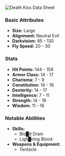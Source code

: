 ![](https://5etools-mirror-1.github.io/img/MPMM/Death%20Kiss.png "Death Kiss Data Sheet")
### Basic Attributes
- **Size:** Large
- **Alignment:** Neutral Evil
- **Darkvision:** 85 - 130
- **Fly Speed:** 20 - 30
### Stats
- **Hit Points:** 144 - 159
- **Armor Class:** 14 - 17
- **Charisma:** 7 - 9
- **Constitution:** 14 - 18
- **Dexterity:** 14 - 17
- **Intelligence:** 7 - 11
- **Strength:** 14 - 19
- **Wisdom:** 11 - 16
### Notable Abilities
- **Skills:**
    - Blo█d Drain
    - Ligh█ning Blood
- **Weapons & Equipment:**
    - Tentacle